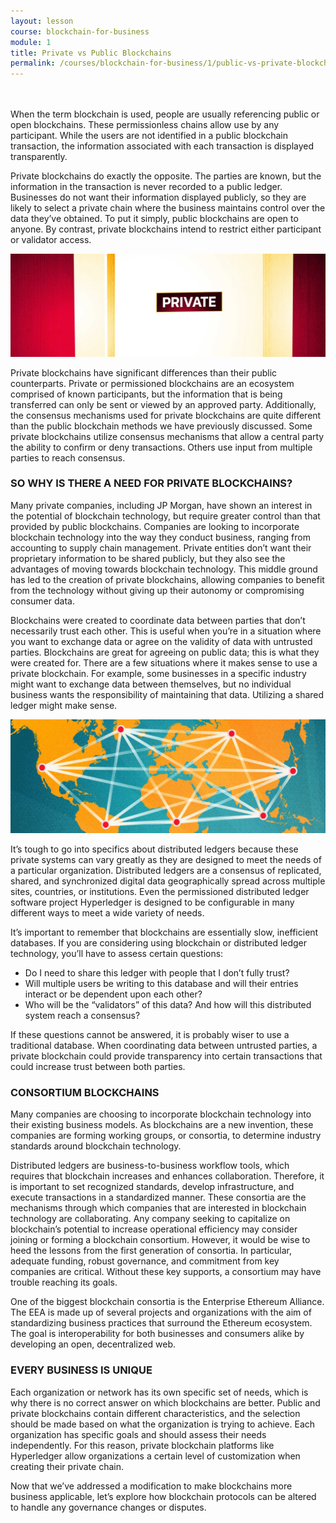 ```yaml
---
layout: lesson
course: blockchain-for-business
module: 1
title: Private vs Public Blockchains
permalink: /courses/blockchain-for-business/1/public-vs-private-blockchains
---
```


<br>
<br>
<span><span class="openingParagraph">When the term blockchain is used, people are usually referencing public or open blockchains. These permissionless chains allow use by any participant. While the users are not identified in a public blockchain transaction, the information associated with each transaction is displayed transparently.</span>

<span style="font-weight: 400;">Private blockchains do exactly the opposite. The parties are known, but the information in the transaction is never recorded to a public ledger. Businesses do not want their information displayed publicly, so they are likely to select a private chain where the business maintains control over the data they’ve obtained. To put it simply, public blockchains are open to anyone. By contrast, private blockchains intend to restrict either participant or validator access.</span>

<img src="/assets/img/courses/blockchain-for-business/PrivateDoor-01-1.jpg" alt="Door marked 'PRIVATE'" title="PRIVATE"/>

<span style="font-weight: 400;">Private blockchains have significant differences than their public counterparts. Private or permissioned blockchains are an ecosystem comprised of known participants, but the information that is being transferred can only be sent or viewed by an approved party. Additionally, the consensus mechanisms used for private blockchains are quite different than the public blockchain methods we have previously discussed. Some private blockchains utilize consensus mechanisms that allow a central party the ability to confirm or deny transactions. Others use input from multiple parties to reach consensus.</span>
<h3>SO WHY IS THERE A NEED FOR PRIVATE BLOCKCHAINS?</h3>

<span style="font-weight: 400;">Many private companies, including JP Morgan, have shown an interest in the potential of blockchain technology, but require greater control than that provided by public blockchains. Companies are looking to incorporate blockchain technology into the way they conduct business, ranging from accounting to supply chain management. Private entities don’t want their proprietary information to be shared publicly, but they also see the advantages of moving towards blockchain technology. This middle ground has led to the creation of private blockchains, allowing companies to benefit from the technology without giving up their autonomy or compromising consumer data.</span>

<span style="font-weight: 400;">Blockchains were created to coordinate data between parties that don’t necessarily trust each other. This is useful when you’re in a situation where you want to exchange data or agree on the validity of data with untrusted parties. Blockchains are great for agreeing on public data; this is what they were created for. </span><span style="font-weight: 400;">There are a few situations where it makes sense to use a private blockchain. For example, some businesses in a specific industry might want to exchange data between themselves, but no individual business wants the responsibility of maintaining that data. Utilizing a shared ledger might make sense.</span>

<img src="/assets/img/courses/blockchain-for-business/WorldMapDecentralized-01.jpg" alt="Map of the world with decentralized locations" title="A decentralized planet"/>

<span style="font-weight: 400;">It’s tough to go into specifics about distributed ledgers because these private systems can vary greatly as they are designed to meet the needs of a particular organization. Distributed ledgers are a consensus of replicated, shared, and synchronized digital data geographically spread across multiple sites, countries, or institutions. Even the permissioned distributed ledger software project Hyperledger is designed to be configurable in many different ways to meet a wide variety of needs.</span>

<span style="font-weight: 400;">It’s important to remember that blockchains are essentially slow, inefficient databases. If you are considering using blockchain or distributed ledger technology, you’ll have to assess certain questions:</span>
<ul>
 	<li>Do I need to share this ledger with people that I don’t fully trust?</li>
 	<li>Will multiple users be writing to this database and will their entries interact or be dependent upon each other?</li>
 	<li>Who will be the “validators” of this data? And how will this distributed system reach a consensus?</li>
</ul>
<span style="font-weight: 400;">If these questions cannot be answered, it is probably wiser to use a traditional database. When coordinating data between untrusted parties, a private blockchain could provide transparency into certain transactions that could increase trust between both parties.</span>
<h3>CONSORTIUM BLOCKCHAINS</h3>

<span style="font-weight: 400;">Many companies are choosing to incorporate blockchain technology into their existing business models. As blockchains are a new invention, these companies are forming working groups, or consortia, to determine industry standards around blockchain technology.</span>

<span style="font-weight: 400;">Distributed ledgers are business-to-business workflow tools, which requires that blockchain increases and enhances collaboration. Therefore, it is important to set recognized standards, develop infrastructure, and execute transactions in a standardized manner. These consortia are the mechanisms through which companies that are interested in blockchain technology are collaborating. Any company seeking to capitalize on blockchain’s potential to increase operational efficiency may consider joining or forming a blockchain consortium. However, it would be wise to heed the lessons from the first generation of consortia. In particular, adequate funding, robust governance, and commitment from key companies are critical. Without these key supports, a consortium may have trouble reaching its goals. </span>

One of the biggest blockchain consortia is the Enterprise Ethereum Alliance. The EEA is made up of several projects and organizations with the aim of standardizing business practices that surround the Ethereum ecosystem. The goal is interoperability for both businesses and consumers alike by developing an open, decentralized web.
<h3>EVERY BUSINESS IS UNIQUE</h3>

<span style="font-weight: 400;">Each organization or network has its own specific set of needs, which is why there is no correct answer on which blockchains are better. Public and private blockchains contain different characteristics, and the selection should be made based on what the organization is trying to achieve. Each organization has specific goals and should assess their needs independently. For this reason, private blockchain platforms like Hyperledger allow organizations a certain level of customization when creating their private chain. </span>

<span style="font-weight: 400;">Now that we’ve addressed a modification to make blockchains more business applicable, let’s explore how blockchain protocols can be altered to handle any governance changes or disputes.</span>

